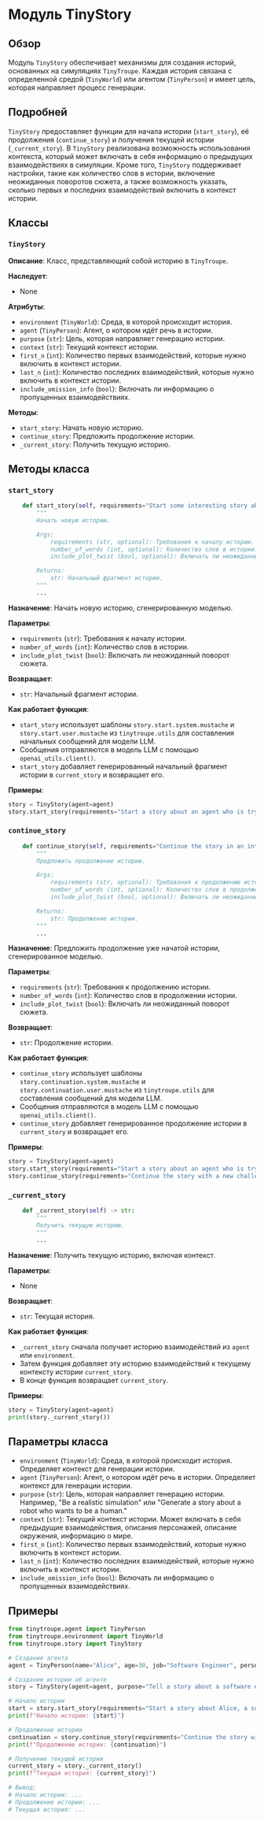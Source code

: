 # Модуль TinyStory 

## Обзор

Модуль `TinyStory` обеспечивает механизмы для создания историй, основанных на симуляциях `TinyTroupe`. Каждая история связана с определенной средой (`TinyWorld`) или агентом (`TinyPerson`) и имеет цель, которая направляет процесс генерации. 

## Подробней

`TinyStory` предоставляет функции для начала истории (`start_story`), её продолжения (`continue_story`) и получения текущей истории (`_current_story`). В `TinyStory` реализована возможность использования контекста, который может включать в себя информацию о предыдущих взаимодействиях в симуляции. Кроме того, `TinyStory` поддерживает настройки, такие как количество слов в истории, включение неожиданных поворотов сюжета, а также возможность указать, сколько первых и последних взаимодействий включить в контекст истории.

## Классы

### `TinyStory`

**Описание**: Класс, представляющий собой историю в `TinyTroupe`.

**Наследует**: 
- None

**Атрибуты**:

- `environment` (`TinyWorld`): Среда, в которой происходит история.
- `agent` (`TinyPerson`): Агент, о котором идёт речь в истории.
- `purpose` (`str`): Цель, которая направляет генерацию истории.
- `context` (`str`): Текущий контекст истории.
- `first_n` (`int`): Количество первых взаимодействий, которые нужно включить в контекст истории.
- `last_n` (`int`): Количество последних взаимодействий, которые нужно включить в контекст истории.
- `include_omission_info` (`bool`): Включать ли информацию о пропущенных взаимодействиях.

**Методы**:

- `start_story`: Начать новую историю.
- `continue_story`: Предложить продолжение истории.
- `_current_story`: Получить текущую историю.

## Методы класса

### `start_story`

```python
    def start_story(self, requirements="Start some interesting story about the agents.", number_of_words:int=100, include_plot_twist:bool=False) -> str:
        """
        Начать новую историю.

        Args:
            requirements (str, optional): Требования к началу истории. Defaults to "Start some interesting story about the agents.".
            number_of_words (int, optional): Количество слов в истории. Defaults to 100.
            include_plot_twist (bool, optional): Включать ли неожиданный поворот сюжета. Defaults to False.

        Returns:
            str: Начальный фрагмент истории.
        """
        ...
```

**Назначение**: Начать новую историю, сгенерированную моделью.

**Параметры**:

- `requirements` (`str`): Требования к началу истории.
- `number_of_words` (`int`): Количество слов в истории.
- `include_plot_twist` (`bool`): Включать ли неожиданный поворот сюжета.

**Возвращает**:

- `str`: Начальный фрагмент истории.

**Как работает функция**:

- `start_story` использует  шаблоны `story.start.system.mustache` и `story.start.user.mustache`  из  `tinytroupe.utils` для  составления  начальных сообщений  для  модели LLM.
- Сообщения отправляются  в  модель  LLM  с  помощью `openai_utils.client()`. 
- `start_story`  добавляет  генерированный  начальный  фрагмент  истории  в  `current_story` и  возвращает  его.

**Примеры**:

```python
story = TinyStory(agent=agent)
story.start_story(requirements="Start a story about an agent who is trying to find a new job.", number_of_words=50)
```

### `continue_story`

```python
    def continue_story(self, requirements="Continue the story in an interesting way.", number_of_words:int=100, include_plot_twist:bool=False) -> str:
        """
        Предложить продолжение истории.

        Args:
            requirements (str, optional): Требования к продолжению истории. Defaults to "Continue the story in an interesting way.".
            number_of_words (int, optional): Количество слов в продолжении истории. Defaults to 100.
            include_plot_twist (bool, optional): Включать ли неожиданный поворот сюжета. Defaults to False.

        Returns:
            str: Продолжение истории.
        """
        ...
```

**Назначение**: Предложить продолжение уже начатой истории, сгенерированное моделью.

**Параметры**:

- `requirements` (`str`): Требования к продолжению истории.
- `number_of_words` (`int`): Количество слов в продолжении истории.
- `include_plot_twist` (`bool`): Включать ли неожиданный поворот сюжета.

**Возвращает**:

- `str`: Продолжение истории.

**Как работает функция**:

- `continue_story` использует  шаблоны `story.continuation.system.mustache` и `story.continuation.user.mustache`  из  `tinytroupe.utils` для  составления  сообщений  для  модели LLM.
- Сообщения отправляются  в  модель  LLM  с  помощью `openai_utils.client()`. 
- `continue_story`  добавляет  генерированное  продолжение  истории  в  `current_story` и  возвращает  его.

**Примеры**:

```python
story = TinyStory(agent=agent)
story.start_story(requirements="Start a story about an agent who is trying to find a new job.", number_of_words=50)
story.continue_story(requirements="Continue the story with a new challenge for the agent.", number_of_words=70, include_plot_twist=True)
```

### `_current_story`

```python
    def _current_story(self) -> str:
        """
        Получить текущую историю.
        """
        ...
```

**Назначение**: Получить текущую историю, включая контекст.

**Параметры**:

- None

**Возвращает**:

- `str`: Текущая история.

**Как работает функция**:

- `_current_story` сначала получает историю взаимодействий из `agent` или `environment`.
- Затем функция добавляет эту историю взаимодействий к текущему контексту истории `current_story`.
- В конце функция возвращает `current_story`.

**Примеры**:

```python
story = TinyStory(agent=agent)
print(story._current_story())
```

## Параметры класса

- `environment` (`TinyWorld`): Среда, в которой происходит история. Определяет контекст для генерации истории.
- `agent` (`TinyPerson`): Агент, о котором идёт речь в истории. Определяет контекст для генерации истории.
- `purpose` (`str`): Цель, которая направляет генерацию истории. Например, "Be a realistic simulation" или "Generate a story about a robot who wants to be a human."
- `context` (`str`): Текущий контекст истории. Может включать в себя предыдущие взаимодействия, описания персонажей, описание окружения, информацию о мире.
- `first_n` (`int`): Количество первых взаимодействий, которые нужно включить в контекст истории. 
- `last_n` (`int`): Количество последних взаимодействий, которые нужно включить в контекст истории.
- `include_omission_info` (`bool`): Включать ли информацию о пропущенных взаимодействиях.  

## Примеры

```python
from tinytroupe.agent import TinyPerson
from tinytroupe.environment import TinyWorld
from tinytroupe.story import TinyStory

# Создание агента
agent = TinyPerson(name="Alice", age=30, job="Software Engineer", personality="Curious and ambitious")

# Создание истории об агенте
story = TinyStory(agent=agent, purpose="Tell a story about a software engineer who dreams of becoming a writer.")

# Начало истории
start = story.start_story(requirements="Start a story about Alice, a software engineer who always wanted to be a writer.", number_of_words=100)
print(f"Начало истории: {start}")

# Продолжение истории
continuation = story.continue_story(requirements="Continue the story with a new challenge for Alice, where she has to make a difficult choice.", number_of_words=70, include_plot_twist=True)
print(f"Продолжение истории: {continuation}")

# Получение текущей истории
current_story = story._current_story()
print(f"Текущая история: {current_story}")

# Вывод:
# Начало истории: ...
# Продолжение истории: ...
# Текущая история: ... 
```